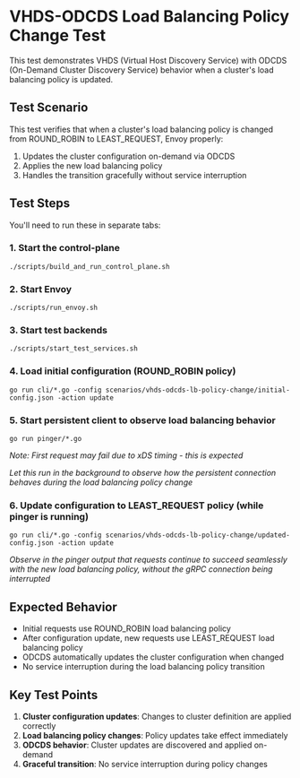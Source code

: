 # VHDS-ODCDS Load Balancing Policy Change Test

This test demonstrates VHDS (Virtual Host Discovery Service) with ODCDS (On-Demand Cluster Discovery Service) behavior when a cluster's load balancing policy is updated.

## Test Scenario

This test verifies that when a cluster's load balancing policy is changed from ROUND_ROBIN to LEAST_REQUEST, Envoy properly:
1. Updates the cluster configuration on-demand via ODCDS
2. Applies the new load balancing policy
3. Handles the transition gracefully without service interruption

## Test Steps

You'll need to run these in separate tabs:

### 1. Start the control-plane
```
./scripts/build_and_run_control_plane.sh
```

### 2. Start Envoy
```
./scripts/run_envoy.sh
```

### 3. Start test backends
```
./scripts/start_test_services.sh
```

### 4. Load initial configuration (ROUND_ROBIN policy)
```
go run cli/*.go -config scenarios/vhds-odcds-lb-policy-change/initial-config.json -action update
```

### 5. Start persistent client to observe load balancing behavior
```
go run pinger/*.go
```
*Note: First request may fail due to xDS timing - this is expected*

*Let this run in the background to observe how the persistent connection behaves during the load balancing policy change*

### 6. Update configuration to LEAST_REQUEST policy (while pinger is running)
```
go run cli/*.go -config scenarios/vhds-odcds-lb-policy-change/updated-config.json -action update
```

*Observe in the pinger output that requests continue to succeed seamlessly with the new load balancing policy, without the gRPC connection being interrupted*

## Expected Behavior

- Initial requests use ROUND_ROBIN load balancing policy
- After configuration update, new requests use LEAST_REQUEST load balancing policy
- ODCDS automatically updates the cluster configuration when changed
- No service interruption during the load balancing policy transition

## Key Test Points

1. **Cluster configuration updates**: Changes to cluster definition are applied correctly
2. **Load balancing policy changes**: Policy updates take effect immediately
3. **ODCDS behavior**: Cluster updates are discovered and applied on-demand
4. **Graceful transition**: No service interruption during policy changes